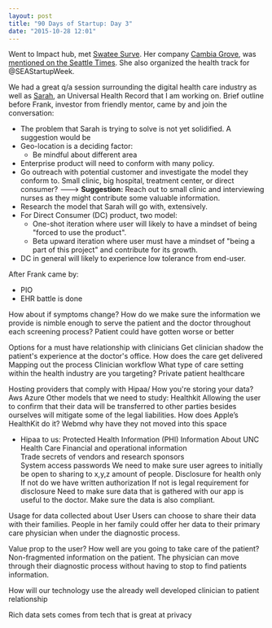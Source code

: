 ```yaml
---
layout: post
title: "90 Days of Startup: Day 3"
date: "2015-10-28 12:01"
---
```


Went to Impact hub, met [Swatee Surve](). Her company [Cambia Grove](), was [mentioned on the Seattle Times](https://bit.ly/1Wguvfm). She also organized the health track for @SEAStartupWeek.

We had a great q/a session surrounding the digital health care industry as well as [Sarah](), an Universal Health Record that I am working on. Brief outline before Frank, investor from friendly mentor, came by and join the conversation:

+ The problem that Sarah is trying to solve is not yet solidified. A suggestion would be
+ Geo-location is a deciding factor:
  + Be mindful about different area
+ Enterprise product will need to conform with many policy.
+ Go outreach with potential customer and investigate the model they conform to. Small clinic, big hospital, treatment center, or direct consumer?
  \---> **Suggestion:** Reach out to small clinic and interviewing nurses as they might contribute some valuable information.
+ Research the model that Sarah will go with, extensively.
+ For Direct Consumer (DC) product, two model:
  + One-shot iteration where user will likely to have a mindset of being "forced to use the product".
  + Beta upward iteration where user must have a mindset of "being a part of this project" and contribute for its growth.
+ DC in general will likely to experience low tolerance from end-user.

After Frank came by:

+ PIO
+ EHR battle is done

How about if  symptoms change?
How do we make sure the information we provide is nimble enough to serve the patient and the doctor throughout each screening process?
Patient could have gotten worse or better

Options for a must have relationship with clinicians
Get clinician
shadow  the patient's experience at the doctor's office.
How does the care get delivered
 Mapping out the process
Clinician workflow
What type of care setting within the health industry are you targeting?
Private patient healthcare

Hosting providers that comply with Hipaa/ How you're storing your data?
Aws
Azure
Other models that we need to study:
Healthkit
Allowing the user to confirm that their data will be transferred to other parties besides ourselves will mitigate some of the legal liabilities. How does Apple’s HealthKit do it?
Webmd why have they not moved into this space
- Hipaa to us:
Protected Health Information (PHI)
Information About UNC Health Care
Financial and operational information  
Trade secrets of vendors and research sponsors  
System access passwords
We need to make sure user agrees to initially be open to sharing to x,y,z amount of people.
Disclosure for health only
If not do we have written authorization
If not is legal requirement for disclosure
Need to make sure data that is gathered with our app is useful to the doctor. Make sure the data is also compliant.

Usage for data collected about User
Users can choose to share their data with their families. People in her family could offer her data to their primary care physician when under the diagnostic process.

Value prop to the user?
How well are you going to take care of the patient?
Non-fragmented information on the patient. The physician can move through their diagnostic process without having to stop to find patients information.


How will our technology use the already well developed clinician to patient relationship   


Rich data sets comes from tech that is great at privacy
